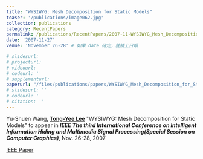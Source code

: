 ```yaml
---
title: "WYSIWYG: Mesh Decomposition for Static Models"
teaser: '/publications/image062.jpg'
collection: publications
category: RecentPapers
permalink: /publications/RecentPapers/2007-11-WYSIWYG_Mesh_Decomposition_for_Static_Models
date: '2007-11-27'
venue: 'November 26-28' # 如果 date 確定，就補上日期

# slidesurl: 
# projecturl: 
# videourl: 
# codeurl: ''
# supplementurl: 
paperurl: "/files/publications/papers/WYSIWYG_Mesh_Decomposition_for_Static_Models.pdf"
# slidesurl: ''
# codeurl: '
# citation: ''
---
```

	
Yu-Shuen Wang, <strong><u>Tong-Yee Lee</u></strong> "WYSIWYG: Mesh Decomposition for Static Models" to appear in  <strong><i>IEEE The third International Conference on Intelligent Information Hiding and Multimedia Signal Processing(Special Session on Computer Graphics)</i></strong>, Nov. 26-28, 2007

[IEEE Paper](https://ieeexplore.ieee.org/document/4457562)
